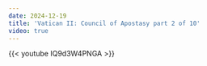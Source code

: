 ```yaml
---
date: 2024-12-19
title: 'Vatican II: Council of Apostasy part 2 of 10'
video: true
---
```



{{< youtube IQ9d3W4PNGA >}}
